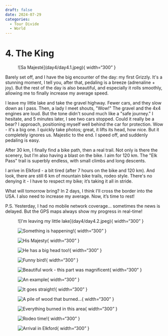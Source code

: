 ```yaml
---
draft: false 
date: 2024-07-29
categories:
  - Tour Divide
  - World
---
```


# 4. The King

<figure markdown>
![Sa Majesté](day4/day4.1.jpeg){ width=“300” }
</figure>

Barely set off, and I have the big encounter of the day: my first Grizzly. It's a stunning moment, I tell you, after that, pedaling is a breeze (adrenaline + joy). But the rest of the day is also beautiful, and especially it rolls smoothly, allowing me to finally increase my average speed.

<!-- more -->

I leave my little lake and take the gravel highway. Fewer cars, and they slow down as I pass. Then, a lady I meet shouts, "Wow!" The gravel and the 4x4 engines are loud. But the tone didn't sound much like a "safe journey." I hesitate, and 5 minutes later, I see two cars stopped. Could it really be a bear? I approach, positioning myself well behind the car for protection. Wow - it's a big one. I quickly take photos; great, it lifts its head, how nice. But it completely ignores us. Majestic to the end. I speed off, and suddenly pedaling is easy.

After 30 km, I finally find a bike path, then a real trail. Not only is there the scenery, but I’m also having a blast on the bike. I aim for 120 km. The "Elk Pass" trail is superbly endless, with small climbs and long descents.

I arrive in Elkford - a bit tired (after 7 hours on the bike and 120 km). And look, there are still 6 km of mountain bike trails, rodeo style. There's no denying it - I have to respect my bike; it’s taking it all in stride.

What will tomorrow bring? In 2 days, I think I'll cross the border into the USA. I also need to increase my average. Now, it’s time to rest!

P.S. Yesterday, I had no mobile network coverage... sometimes the news is delayed. But the GPS maps always show my progress in real-time!

<figure markdown>
![I'm leaving my little lake](day4/day4.2.jpeg){ width=“300” }

![Something is happening!](day4/day4.3.jpeg){ width=“300” }

![His Majesty](day4/day4.4.jpeg){ width=“300” }

![He has a big head too!](day4/day4.5.jpeg){ width=“300” }

![Funny bird!](day4/day4.6.jpeg){ width=“300” }

![Beautiful work - this part was magnificent](day4/day4.7.jpeg){ width=“300” }

![An example](day4/day4.8.jpeg){ width=“300” }

![It goes straight!](day4/day4.9.jpeg){ width=“300” }

![A pile of wood that burned...](day4/day4.10.jpeg){ width=“300” }

![Everything burned in this area](day4/day4.11.jpeg){ width=“300” }

![Rodeo time!](day4/day4.12.jpeg){ width=“300” }

![Arrival in Elkford](day4/day4.13.jpeg){ width=“300” }
</figure>

